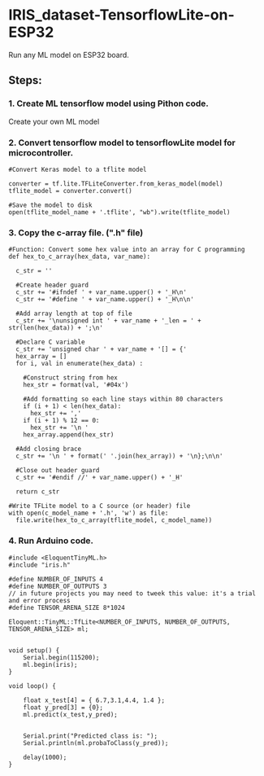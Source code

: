 # IRIS_dataset-TensorflowLite-on-ESP32

Run any ML model on ESP32 board.

## Steps:

### 1. Create ML tensorflow model using Pithon code.
Create your own ML model

### 2. Convert tensorflow model to tensorflowLite model for microcontroller.
```
#Convert Keras model to a tflite model

converter = tf.lite.TFLiteConverter.from_keras_model(model)
tflite_model = converter.convert()

#Save the model to disk
open(tflite_model_name + '.tflite', "wb").write(tflite_model)
```

### 3. Copy the c-array file. (".h" file)
```
#Function: Convert some hex value into an array for C programming
def hex_to_c_array(hex_data, var_name):

  c_str = ''

  #Create header guard
  c_str += '#ifndef ' + var_name.upper() + '_H\n'
  c_str += '#define ' + var_name.upper() + '_H\n\n'

  #Add array length at top of file
  c_str += '\nunsigned int ' + var_name + '_len = ' + str(len(hex_data)) + ';\n'

  #Declare C variable
  c_str += 'unsigned char ' + var_name + '[] = {'
  hex_array = []
  for i, val in enumerate(hex_data) :

    #Construct string from hex
    hex_str = format(val, '#04x')

    #Add formatting so each line stays within 80 characters
    if (i + 1) < len(hex_data):
      hex_str += ','
    if (i + 1) % 12 == 0:
      hex_str += '\n '
    hex_array.append(hex_str)

  #Add closing brace
  c_str += '\n ' + format(' '.join(hex_array)) + '\n};\n\n'

  #Close out header guard
  c_str += '#endif //' + var_name.upper() + '_H'

  return c_str
```



```
#Write TFLite model to a C source (or header) file
with open(c_model_name + '.h', 'w') as file:
  file.write(hex_to_c_array(tflite_model, c_model_name))
```
  
### 4. Run Arduino code.
```
#include <EloquentTinyML.h>
#include "iris.h"

#define NUMBER_OF_INPUTS 4
#define NUMBER_OF_OUTPUTS 3
// in future projects you may need to tweek this value: it's a trial and error process
#define TENSOR_ARENA_SIZE 8*1024

Eloquent::TinyML::TfLite<NUMBER_OF_INPUTS, NUMBER_OF_OUTPUTS, TENSOR_ARENA_SIZE> ml;


void setup() {
    Serial.begin(115200);
    ml.begin(iris);
}

void loop() {
  
    float x_test[4] = { 6.7,3.1,4.4, 1.4 };
    float y_pred[3] = {0};
    ml.predict(x_test,y_pred);

    
    Serial.print("Predicted class is: ");
    Serial.println(ml.probaToClass(y_pred));
    
    delay(1000);
}
```




